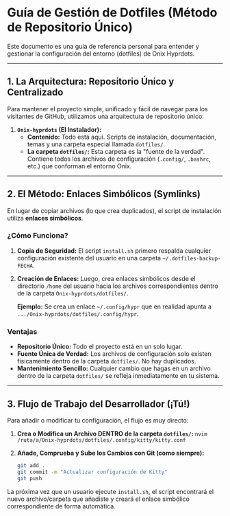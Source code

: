 # Guía de Gestión de Dotfiles (Método de Repositorio Único)

Este documento es una guía de referencia personal para entender y gestionar la configuración del entorno (dotfiles) de Onix Hyprdots.

---

## 1. La Arquitectura: Repositorio Único y Centralizado

Para mantener el proyecto simple, unificado y fácil de navegar para los visitantes de GitHub, utilizamos una arquitectura de repositorio único:

1.  **`Onix-hyprdots` (El Instalador):**
    -   **Contenido:** Todo está aquí. Scripts de instalación, documentación, temas y una carpeta especial llamada `dotfiles/`.
    -   **La carpeta `dotfiles/`:** Esta carpeta es la "fuente de la verdad". Contiene todos los archivos de configuración (`.config/`, `.bashrc`, etc.) que conforman el entorno Onix.

---

## 2. El Método: Enlaces Simbólicos (Symlinks)

En lugar de copiar archivos (lo que crea duplicados), el script de instalación utiliza **enlaces simbólicos**.

### ¿Cómo Funciona?

1.  **Copia de Seguridad:** El script `install.sh` primero respalda cualquier configuración existente del usuario en una carpeta `~/.dotfiles-backup-FECHA`.
2.  **Creación de Enlaces:** Luego, crea enlaces simbólicos desde el directorio `/home` del usuario hacia los archivos correspondientes dentro de la carpeta `Onix-hyprdots/dotfiles/`.

    **Ejemplo:** Se crea un enlace `~/.config/hypr` que en realidad apunta a `.../Onix-hyprdots/dotfiles/.config/hypr`.

### Ventajas

-   **Repositorio Único:** Todo el proyecto está en un solo lugar.
-   **Fuente Única de Verdad:** Los archivos de configuración solo existen físicamente dentro de la carpeta `dotfiles/`. No hay duplicados.
-   **Mantenimiento Sencillo:** Cualquier cambio que hagas en un archivo dentro de la carpeta `dotfiles/` se refleja inmediatamente en tu sistema.

---

## 3. Flujo de Trabajo del Desarrollador (¡Tú!)

Para añadir o modificar tu configuración, el flujo es muy directo:

1.  **Crea o Modifica un Archivo DENTRO de la carpeta `dotfiles/`:**
    `nvim /ruta/a/Onix-hyprdots/dotfiles/.config/kitty/kitty.conf`

2.  **Añade, Comprueba y Sube los Cambios con Git (como siempre):**
    ```bash
    git add .
    git commit -m "Actualizar configuración de Kitty"
    git push
    ```

La próxima vez que un usuario ejecute `install.sh`, el script encontrará el nuevo archivo/carpeta que añadiste y creará el enlace simbólico correspondiente de forma automática.
